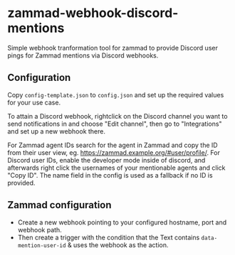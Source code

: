 # zammad-webhook-discord-mentions

Simple webhook tranformation tool for zammad to provide Discord user pings for Zammad mentions via Discord webhooks.

## Configuration

Copy `config-template.json` to `config.json` and set up the required values for your use case.

To attain a Discord webhook, rightclick on the Discord channel you want to send notifications in and choose "Edit channel",
then go to "Integrations" and set up a new webhook there.

For Zammad agent IDs search for the agent in Zammad and copy the ID from their user view, eg. https://zammad.example.org/#user/profile/<ID HERE>.
For Discord user IDs, enable the developer mode inside of discord,
and afterwards right click the usernames of your mentionable agents and click "Copy ID".
The name field in the config is used as a fallback if no ID is provided.

## Zammad configuration

- Create a new webhook pointing to your configured hostname, port and webhook path.
- Then create a trigger with the condition that the Text contains `data-mention-user-id` & uses the webhook as the action.
